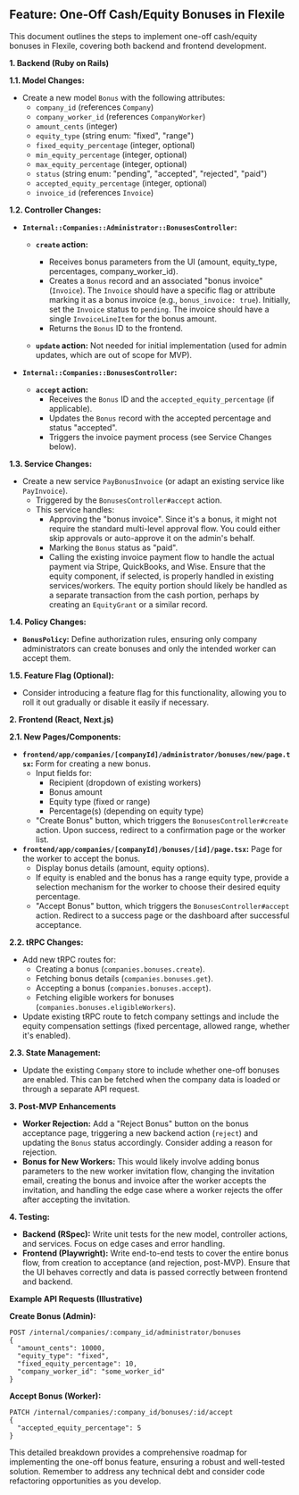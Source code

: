 ## Feature: One-Off Cash/Equity Bonuses in Flexile

This document outlines the steps to implement one-off cash/equity bonuses in Flexile, covering both backend and frontend development.

**1. Backend (Ruby on Rails)**

**1.1. Model Changes:**

- Create a new model `Bonus` with the following attributes:
  - `company_id` (references `Company`)
  - `company_worker_id` (references `CompanyWorker`)
  - `amount_cents` (integer)
  - `equity_type` (string enum: "fixed", "range")
  - `fixed_equity_percentage` (integer, optional)
  - `min_equity_percentage` (integer, optional)
  - `max_equity_percentage` (integer, optional)
  - `status` (string enum: "pending", "accepted", "rejected", "paid")
  - `accepted_equity_percentage` (integer, optional)
  - `invoice_id` (references `Invoice`)

**1.2. Controller Changes:**

- **`Internal::Companies::Administrator::BonusesController`:**

  - **`create` action:**

    - Receives bonus parameters from the UI (amount, equity_type, percentages, company_worker_id).
    - Creates a `Bonus` record and an associated "bonus invoice" (`Invoice`). The `Invoice` should have a specific flag or attribute marking it as a bonus invoice (e.g., `bonus_invoice: true`). Initially, set the `Invoice` status to `pending`. The invoice should have a single `InvoiceLineItem` for the bonus amount.
    - Returns the `Bonus` ID to the frontend.

  - **`update` action:** Not needed for initial implementation (used for admin updates, which are out of scope for MVP).

- **`Internal::Companies::BonusesController`:**
  - **`accept` action:**
    - Receives the `Bonus` ID and the `accepted_equity_percentage` (if applicable).
    - Updates the `Bonus` record with the accepted percentage and status "accepted".
    - Triggers the invoice payment process (see Service Changes below).

**1.3. Service Changes:**

- Create a new service `PayBonusInvoice` (or adapt an existing service like `PayInvoice`).
  - Triggered by the `BonusesController#accept` action.
  - This service handles:
    - Approving the "bonus invoice". Since it's a bonus, it might not require the standard multi-level approval flow. You could either skip approvals or auto-approve it on the admin's behalf.
    - Marking the `Bonus` status as "paid".
    - Calling the existing invoice payment flow to handle the actual payment via Stripe, QuickBooks, and Wise. Ensure that the equity component, if selected, is properly handled in existing services/workers. The equity portion should likely be handled as a separate transaction from the cash portion, perhaps by creating an `EquityGrant` or a similar record.

**1.4. Policy Changes:**

- **`BonusPolicy`:** Define authorization rules, ensuring only company administrators can create bonuses and only the intended worker can accept them.

**1.5. Feature Flag (Optional):**

- Consider introducing a feature flag for this functionality, allowing you to roll it out gradually or disable it easily if necessary.

**2. Frontend (React, Next.js)**

**2.1. New Pages/Components:**

- **`frontend/app/companies/[companyId]/administrator/bonuses/new/page.tsx`:** Form for creating a new bonus.
  - Input fields for:
    - Recipient (dropdown of existing workers)
    - Bonus amount
    - Equity type (fixed or range)
    - Percentage(s) (depending on equity type)
  - "Create Bonus" button, which triggers the `BonusesController#create` action. Upon success, redirect to a confirmation page or the worker list.
- **`frontend/app/companies/[companyId]/bonuses/[id]/page.tsx`:** Page for the worker to accept the bonus.
  - Display bonus details (amount, equity options).
  - If equity is enabled and the bonus has a range equity type, provide a selection mechanism for the worker to choose their desired equity percentage.
  - "Accept Bonus" button, which triggers the `BonusesController#accept` action. Redirect to a success page or the dashboard after successful acceptance.

**2.2. tRPC Changes:**

- Add new tRPC routes for:
  - Creating a bonus (`companies.bonuses.create`).
  - Fetching bonus details (`companies.bonuses.get`).
  - Accepting a bonus (`companies.bonuses.accept`).
  - Fetching eligible workers for bonuses (`companies.bonuses.eligibleWorkers`).
- Update existing tRPC route to fetch company settings and include the equity compensation settings (fixed percentage, allowed range, whether it's enabled).

**2.3. State Management:**

- Update the existing `Company` store to include whether one-off bonuses are enabled. This can be fetched when the company data is loaded or through a separate API request.

**3. Post-MVP Enhancements**

- **Worker Rejection:** Add a "Reject Bonus" button on the bonus acceptance page, triggering a new backend action (`reject`) and updating the `Bonus` status accordingly. Consider adding a reason for rejection.
- **Bonus for New Workers:** This would likely involve adding bonus parameters to the new worker invitation flow, changing the invitation email, creating the bonus and invoice after the worker accepts the invitation, and handling the edge case where a worker rejects the offer after accepting the invitation.

**4. Testing:**

- **Backend (RSpec):** Write unit tests for the new model, controller actions, and services. Focus on edge cases and error handling.
- **Frontend (Playwright):** Write end-to-end tests to cover the entire bonus flow, from creation to acceptance (and rejection, post-MVP). Ensure that the UI behaves correctly and data is passed correctly between frontend and backend.

**Example API Requests (Illustrative)**

**Create Bonus (Admin):**

```
POST /internal/companies/:company_id/administrator/bonuses
{
  "amount_cents": 10000,
  "equity_type": "fixed",
  "fixed_equity_percentage": 10,
  "company_worker_id": "some_worker_id"
}
```

**Accept Bonus (Worker):**

```
PATCH /internal/companies/:company_id/bonuses/:id/accept
{
  "accepted_equity_percentage": 5
}
```

This detailed breakdown provides a comprehensive roadmap for implementing the one-off bonus feature, ensuring a robust and well-tested solution. Remember to address any technical debt and consider code refactoring opportunities as you develop.
